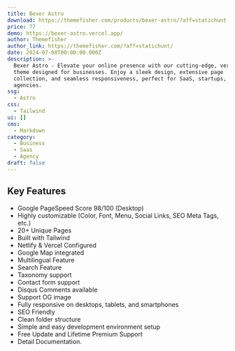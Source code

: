 ```yaml
---
title: Bexer Astro
download: https://themefisher.com/products/bexer-astro/?aff=statichunt
price: 77
demo: https://bexer-astro.vercel.app/
author: Themefisher
author_link: https://themefisher.com/?aff=statichunt/
date: 2024-07-08T00:00:00.000Z
description: >-
  Bexer Astro - Elevate your online presence with our cutting-edge, versatile
  theme designed for businesses. Enjoy a sleek design, extensive page
  collection, and seamless responsiveness, perfect for SaaS, startups, and
  agencies.
ssg:
  - Astro
css:
  - Tailwind
ui: []
cms:
  - Markdown
category:
  - Business
  - Saas
  - Agency
draft: false
---
```

## Key Features

- Google PageSpeed Score 98/100 (Desktop)
- Highly customizable (Color, Font, Menu, Social Links, SEO Meta Tags, etc.)
- 20+ Unique Pages
- Built with Tailwind
- Netlify & Vercel  Configured
- Google Map integrated
- Multilingual Feature
- Search Feature
- Taxonomy support
- Contact form support
- Disqus Comments available
- Support OG image
- Fully responsive on desktops, tablets, and smartphones
- SEO Friendly
- Clean folder structure
- Simple and easy development environment setup
- Free Update and Lifetime Premium Support
- Detail Documentation.
